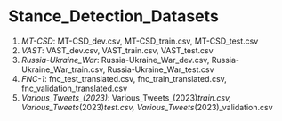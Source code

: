 # Stance_Detection_Datasets

1. *MT-CSD*: MT-CSD_dev.csv, MT-CSD_train.csv, MT-CSD_test.csv
1. *VAST*: VAST_dev.csv, VAST_train.csv, VAST_test.csv
2. *Russia-Ukraine_War*: Russia-Ukraine_War_dev.csv, Russia-Ukraine_War_train.csv, Russia-Ukraine_War_test.csv
3. *FNC-1*: fnc_test_translated.csv, fnc_train_translated.csv, fnc_validation_translated.csv
4. *Various_Tweets_(2023)*: Various_Tweets_(2023)_train.csv, Various_Tweets_(2023)_test.csv, Various_Tweets_(2023)_validation.csv
